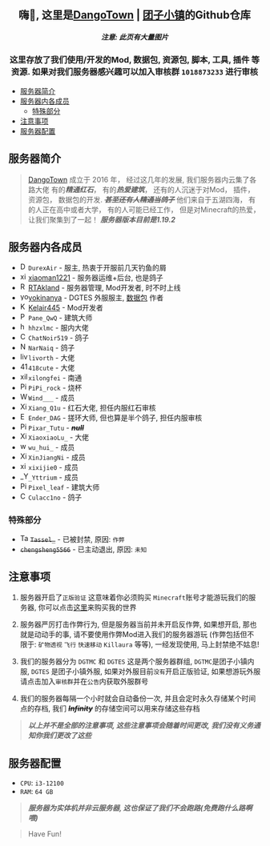 <div align=center>

<h2>嗨👋, 这里是<a href="https://dgtmc.top">DangoTown</a> | <a href="https://dgtmc.top">团子小镇</a>的Github仓库</h2>

<h5>注意: 此页有大量图片</h5>

</div>

<div align=center>

 <h3>这里存放了我们使用/开发的Mod, 数据包, 资源包, 脚本, 工具, 插件 等资源. 如果对我们服务器感兴趣可以加入审核群 <code>1018873233</code> 进行审核</h3>

</div>

<!-- TOC -->
  * [服务器简介](#服务器简介)
  * [服务器内各成员](#服务器内各成员)
    * [特殊部分](#特殊部分)
  * [注意事项](#注意事项)
  * [服务器配置](#服务器配置)
<!-- TOC -->

## 服务器简介

> [DangoTown](https://dgtmc.top) 成立于 2016 年， 经过这几年的发展, 我们服务器内云集了各路大佬
> 有的***精通红石***， 有的***热爱建筑***， 还有的人沉迷于对Mod， 插件， 资源包， 数据包的开发.  ~~***甚至还有人精通当鸽子***~~
> 他们来自于五湖四海， 有的人正在高中或者大学， 有的人可能已经工作， 但是对Minecraft的热爱， 让我们聚集到了一起！
> ***服务器版本目前是1.19.2***

## 服务器内各成员

* <img src="https://avlist.deta.dev/DurexAir" alt="DurexAir" width="16px">`DurexAir` - 服主, 热衷于开服前几天钓鱼的屑
* <img src="https://avlist.deta.dev/xiaoman1221" alt="xiaoman1221" width="16px">[xiaoman1221](https://yhdzz.cn) - 服务器运维+后台, 也是鸽子
* <img src="https://avlist.deta.dev/RTAkland" alt="RTAkland" width="16px">[RTAkland](https://github.com/RTAkland) - 服务器管理, Mod开发者, 时不时上线
* <img src="https://avlist.deta.dev/yokinanya" alt="yokinanya" width="16px">[yokinanya](https://github.com/yokinanya) - DGTES
  外服服主, [数据包](https://github.com/DangoTown/DGT_Extra_datapack)
  作者
* <img src="https://avlist.deta.dev/Kelair445" alt="Kelair445" width="16px">[Kelair445](https://github.com/CaaMoe) - Mod开发者
* <img src="https://avlist.deta.dev/Pane_QwQ" alt="Pane_QwQ" width="16px">`Pane_QwQ` - 建筑大师
* <img src="https://avlist.deta.dev/hhzxlmc" alt="hhzxlmc" width="16px">`hhzxlmc` - 服内大佬
* <img src="https://avlist.deta.dev/ChatNoir519" alt="ChatNoir519" width="16px">`ChatNoir519` - 鸽子
* <img src="https://avlist.deta.dev/NarNaiq" alt="NarNaiq" width="16px">`NarNaiq` - 鸽子
* <img src="https://crafatar.com/avatars/7327caa9-90ac-4397-9ea4-d7ab89e609dc?overlay=true" alt="livorth" width="16px">`livorth` - 大佬
* <img src="https://avlist.deta.dev/418cute" alt="418cute" width="16px">`418cute` - 大佬
* <img src="https://avlist.deta.dev/xilongfei" alt="xilongfei" width="16px">`xilongfei` - 南通
* <img src="https://avlist.deta.dev/PiPi_rock" alt="PiPi_rock" width="16px">`PiPi_rock` - 烧杯
* <img src="https://avlist.deta.dev/Wind___" alt="Wind___" width="16px">`Wind___` - 成员
* <img src="https://crafthead.net/avatar/0599eb28f2d74fa1b87526bfbc8359dd" alt="Xiang_Q1u" width="16px">`Xiang_Q1u` - 红石大佬, 担任内服红石审核
* <img src="https://avlist.deta.dev/Ender_DAG" alt="Ender_DAG" width="16px">`Ender_DAG` - 搓环大师, 但也算是半个鸽子, 担任内服审核
* <img src="https://avlist.deta.dev/Pixar_Tutu" alt="Pixar_Tutu" width="16px">`Pixar_Tutu` - ***~~null~~***
* <img src="https://avlist.deta.dev/XiaoxiaoLu" alt="XiaoxiaoLu" width="16px">`XiaoxiaoLu_` - 大佬
* <img src="https://avlist.deta.dev/wu_hui" alt="wu_hui" width="16px">`wu_hui_` - 成员
* <img src="https://avlist.deta.dev/XinJiangNi" alt="XinJiangNi" width="16px">`XinJiangNi` - 成员
* <img src="https://avlist.deta.dev/xixijie0" alt="xixijie0" width="16px">`xixijie0` - 成员
* <img src="https://avlist.deta.dev/_Yttrium" alt="_Yttrium" width="16px">`_Yttrium` - 成员
* <img src="https://avlist.deta.dev/Pixel_leaf" alt="Pixel_leaf" width="16px">`Pixel_leaf` - 建筑大师
* <img src="https://avlist.deta.dev/Culacc1no" alt="Culacc1no" width="16px">`Culacc1no` - 鸽子

### 特殊部分

* <img src="https://avlist.deta.dev/Tassel_" alt="Tassel_" width="16px"> ~~`Tassel_`~~ - 已被封禁, 原因: `作弊`
* ~~`chengsheng5566`~~ - 已主动退出, 原因: `未知`

## 注意事项

1. 服务器开启了`正版验证` 这意味着你必须购买 `Minecraft`账号才能游玩我们的服务器,
   你可以点击[这里](https://www.minecraft.net/zh-hans/get-minecraft)来购买我的世界
2. 服务器严厉打击作弊行为, 但是服务器当前并未开启反作弊, 如果想开启, 那也就是动动手的事,
   请不要使用作弊Mod进入我们的服务器游玩 (作弊包括但不限于: `矿物透视` `飞行` `快速移动` `Killaura` 等等), 一经发现使用,
   马上封禁绝不姑息!
3. 我们的服务器分为 `DGTMC` 和 `DGTES` 这是两个服务器群组, `DGTMC`是团子小镇内服, `DGTES` 是团子小镇外服,
   如果对外服目前`没有`开启正版验证, 如果想游玩外服 请点击加入`审核群`并在`公告`内获取外服群号
   
4. 我们的服务器每隔一个小时就会自动备份一次, 并且会定时永久存储某个时间点的存档, 我们 ~~***Infinity***~~ 的存储空间可以用来存储这些存档

> ***以上并不是全部的注意事项, 这些注意事项会随着时间更改, 我们没有义务通知你我们更改了这些***

## 服务器配置

* `CPU`: `i3-12100`
* `RAM`: `64 GB`

> ***服务器为实体机并非云服务器, 这也保证了我们不会跑路(免费跑什么路啊喂)***

> Have Fun!
